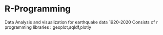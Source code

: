 # R-Programming
Data Analysis and visualization for earthquake data 1920-2020
Consists of r programming libraries : geoplot,sqldf,plotly
